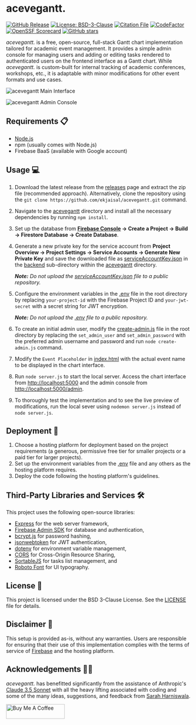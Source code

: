 # acevegantt.
[![GitHub Release](https://img.shields.io/github/v/release/ekjaisal/acevegantt?color=141414&label=Release)](https://github.com/ekjaisal/acevegantt/releases) [![License: BSD-3-Clause](https://img.shields.io/badge/License-BSD_3--Clause-141414.svg)](https://github.com/ekjaisal/acevegantt/blob/main/LICENSE) [![Citation File](https://img.shields.io/badge/Citation-CFF-141414.svg)](https://github.com/ekjaisal/acevegantt/blob/main/CITATION.cff) [![CodeFactor](https://www.codefactor.io/repository/github/ekjaisal/acevegantt/badge/main)](https://www.codefactor.io/repository/github/ekjaisal/acevegantt/overview/main) [![OpenSSF Scorecard](https://api.scorecard.dev/projects/github.com/ekjaisal/acevegantt/badge)](https://scorecard.dev/viewer/?uri=github.com/ekjaisal/acevegantt) [![GitHub stars](https://img.shields.io/github/stars/ekjaisal/acevegantt?color=141414)](https://github.com/ekjaisal/acevegantt/stargazers)

*acevegantt.* is a free, open-source, full-stack Gantt chart implementation tailored for academic event management. It provides a simple admin console for managing users and adding or editing tasks rendered to authenticated users on the frontend interface as a Gantt chart. While *acevegantt.* is custom-built for internal tracking of academic conferences, workshops, etc., it is adaptable with minor modifications for other event formats and use cases.

![acevegantt Main Interface](assets/screenshots/main_interface.jpg)

![acevegantt Admin Console](assets/screenshots/admin_console.jpg)

## Requirements 📋

- [Node.js](https://nodejs.org)
- npm (usually comes with Node.js)
- Firebase BaaS (available with Google account)

## Usage 💻

1. Download the latest release from the [releases](https://github.com/ekjaisal/acevegantt/releases) page and extract the zip file (recommended approach). Alternatively, clone the repository using the `git clone https://github.com/ekjaisal/acevegantt.git` command.

2. Navigate to the <u>acevegantt</u> directory and install all the necessary dependencies by running `npm install`.

3. Set up the database from **[Firebase Console](https://console.firebase.google.com) → Create a Project →  Build → Firestore Database → Create Database**.

4. Generate a new private key for the service account from **Project Overview → Project Settings → Service Accounts → Generate New Private Key** and save the downloaded file as <u>serviceAccountKey.json</u> in the <u>backend</u> sub-directory within the <u>acevegantt</u> directory.

   ***Note:** Do not upload the <u>serviceAccountKey.json</u> file to a public repository.*

5. Configure the environment variables in the <u>.env</u> file in the root directory by replacing `your-project-id` with the Firebase Project ID and `your-jwt-secret` with a secret string for JWT encryption.

   ***Note:** Do not upload the <u>.env</u> file to a public repository.*

6. To create an initial admin user, modify the <u>create-admin.js</u> file in the root directory by replacing the `set_admin_user` and `set_admin_password` with the preferred admin username and password and run `node create-admin.js` command.

7. Modify the `Event Placeholder` in <u>index.html</u> with the actual event name to be displayed in the chart interface.

8. Run `node server.js` to start the local server. Access the chart interface from [http://localhost:5000](http://localhost:5000) and the admin console from [http://localhost:5000/admin](http://localhost:5000/admin).

9. To thoroughly test the implementation and to see the live preview of modifications, run the local sever using  `nodemon server.js` instead of `node server.js`.

## Deployment 🚀

1. Choose a hosting platform for deployment based on the project requirements (a generous, permissive free tier for smaller projects or a paid tier for larger projects).
2. Set up the environment variables from the <u>.env</u> file and any others as the hosting platform requires.
3. Deploy the code following the hosting platform's guidelines.

## Third-Party Libraries and Services 🛠️

This project uses the following open-source libraries:

- [Express](https://expressjs.com/) for the web server framework,
- [Firebase Admin SDK](https://firebase.google.com/docs/admin/setup) for database and authentication,
- [bcrypt.js](https://github.com/dcodeIO/bcrypt.js) for password hashing,
- [jsonwebtoken](https://github.com/auth0/node-jsonwebtoken) for JWT authentication,
- [dotenv](https://github.com/motdotla/dotenv) for environment variable management,
- [CORS](https://github.com/expressjs/cors) for Cross-Origin Resource Sharing,
- [SortableJS](https://github.com/SortableJS/Sortable) for tasks list management, and
- [Roboto Font](https://fonts.google.com/specimen/Roboto) for UI typography.

## License 📄

This project is licensed under the BSD 3-Clause License. See the [LICENSE](LICENSE) file for details.

## Disclaimer 📣

This setup is provided as-is, without any warranties. Users are responsible for ensuring that their use of this implementation complies with the terms of service of [Firebase](https://firebase.google.com/terms) and the hosting platform.

## Acknowledgements 🤝🏾

*acevegantt.* has benefitted significantly from the assistance of Anthropic's [Claude 3.5 Sonnet](https://www.anthropic.com/news/claude-3-5-sonnet) with all the heavy lifting associated with coding and some of the many ideas, suggestions, and feedback from [Sarah Harniswala](https://github.com/SarahHarniswala).

<a href="https://www.buymeacoffee.com/ekjaisal" target="_blank"><img src="https://cdn.buymeacoffee.com/buttons/v2/default-yellow.png" alt="Buy Me A Coffee" style="height: 40px !important;width: 160px !important;" ></a>
